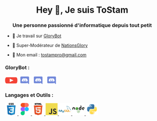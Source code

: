 <h1 align="center">Hey 👋, Je suis ToStam</h1>
<h3 align="center">Une personne passionné d'informatique depuis tout petit</h3>

- 🤖 Je travail sur [GloryBot](https://discord.com/oauth2/authorize?client_id=829422257130176523)

- 👮 Super-Modérateur de [NationsGlory](https://nationsglory.fr)

- 🔗 Mon email : tostampro@gmail.com

<h3 align="left">GloryBot :</h3>
<p align="left">
<a href="https://www.youtube.com/@glorybot" target="blank"><img align="center" src="https://raw.githubusercontent.com/MCToStam/MCToStam/e0d435c5b20691283a80d5d0e5612ef0284082ad/img/youtube.svg" alt="tostam9387" height="30" width="40" /></a>
<a href="https://discord.gg/tFkb9nYSd8" target="blank"><img align="center" src="https://raw.githubusercontent.com/MCToStam/MCToStam/e0d435c5b20691283a80d5d0e5612ef0284082ad/img/discord.svg" alt="cktVGTuU" height="30" width="40" /></a>
<a href="https://www.instagram.com/glorybot_" target="blank"><img align="center" src="https://raw.githubusercontent.com/MCToStam/MCToStam/e0d435c5b20691283a80d5d0e5612ef0284082ad/img/discord.svg" alt="cktVGTuU" height="30" width="40" /></a>
<a href="https://www.tiktok.com/@glorybot_" target="blank"><img align="center" src="https://raw.githubusercontent.com/MCToStam/MCToStam/e0d435c5b20691283a80d5d0e5612ef0284082ad/img/discord.svg" alt="cktVGTuU" height="30" width="40" /></a>
</p>

<h3 align="left">Langages et Outils :</h3>
<p align="left"> <a href="https://www.w3schools.com/css/" target="_blank" rel="noreferrer"> <img src="https://raw.githubusercontent.com/MCToStam/MCToStam/e0d435c5b20691283a80d5d0e5612ef0284082ad/img/css3-original-wordmark.svg" alt="css3" width="40" height="40"/> </a> <a href="https://www.figma.com/" target="_blank" rel="noreferrer"> <img src="https://raw.githubusercontent.com/MCToStam/MCToStam/e0d435c5b20691283a80d5d0e5612ef0284082ad/img/figma-icon.svg" alt="figma" width="40" height="40"/> </a> <a href="https://www.w3.org/html/" target="_blank" rel="noreferrer"> <img src="https://raw.githubusercontent.com/MCToStam/MCToStam/e0d435c5b20691283a80d5d0e5612ef0284082ad/img/html5-original-wordmark.svg" alt="html5" width="40" height="40"/> </a> <a href="https://developer.mozilla.org/en-US/docs/Web/JavaScript" target="_blank" rel="noreferrer"> <img src="https://raw.githubusercontent.com/MCToStam/MCToStam/e0d435c5b20691283a80d5d0e5612ef0284082ad/img/javascript-original.svg" alt="javascript" width="40" height="40"/> </a> <a href="https://www.mysql.com/" target="_blank" rel="noreferrer"> <img src="https://raw.githubusercontent.com/MCToStam/MCToStam/e0d435c5b20691283a80d5d0e5612ef0284082ad/img/mysql-original-wordmark.svg" alt="mysql" width="40" height="40"/> </a> <a href="https://nodejs.org" target="_blank" rel="noreferrer"> <img src="https://raw.githubusercontent.com/MCToStam/MCToStam/e0d435c5b20691283a80d5d0e5612ef0284082ad/img/nodejs-original-wordmark.svg" alt="nodejs" width="40" height="40"/> </a> <a href="https://www.python.org" target="_blank" rel="noreferrer"> <img src="https://raw.githubusercontent.com/MCToStam/MCToStam/5db5691e0e5e5ef6dc06f8cc9cee45954905ea79/img/python-original.svg" alt="python" width="40" height="40"/> </a> </p>

